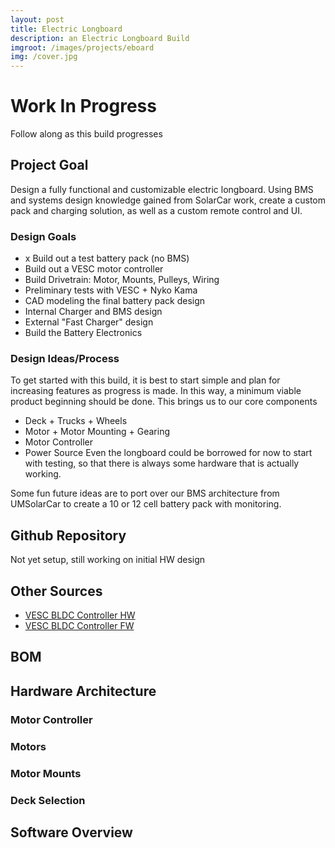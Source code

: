 ```yaml
---
layout: post
title: Electric Longboard
description: an Electric Longboard Build
imgroot: /images/projects/eboard
img: /cover.jpg
---
```


# Work In Progress
Follow along as this build progresses

## Project Goal
Design a fully functional and customizable electric longboard. Using BMS and systems design knowledge gained from SolarCar work, create a custom pack and charging solution, as well as a custom remote control and UI. 

### Design Goals
[//]: # (Maybe put down almost a to-do list of goals to meet and keep up as this progresses)
 * x Build out a test battery pack (no BMS)
 * Build out a VESC motor controller 
 * Build Drivetrain: Motor, Mounts, Pulleys, Wiring
 * Preliminary tests with VESC + Nyko Kama
 * CAD modeling the final battery pack design
 * Internal Charger and BMS design
 * External "Fast Charger" design
 * Build the Battery Electronics

### Design Ideas/Process
To get started with this build, it is best to start simple and plan for increasing features as progress is made. In this way, a minimum viable product beginning should be done. This brings us to our core components
 * Deck + Trucks + Wheels
 * Motor + Motor Mounting + Gearing
 * Motor Controller
 * Power Source
Even the longboard could be borrowed for now to start with testing, so that there is always some hardware that is actually working. 



Some fun future ideas are to port over our BMS architecture from UMSolarCar to create a 10 or 12 cell battery pack with monitoring. 
 
## Github Repository 
[//]: # (The repository will probably contain the custom stmf4 BMS firmware as well as PCB design and BOM lists)
Not yet setup, still working on initial HW design

## Other Sources
[//]: # (To link to sources for outside HW designs, other github repos, purchased parts can be put in the BOM )
* [VESC BLDC Controller HW](https://github.com/vedderb/bldc-hardware)
* [VESC BLDC Controller FW](https://github.com/vedderb/bldc)

## BOM

## Hardware Architecture

### Motor Controller

### Motors

### Motor Mounts

### Deck Selection

## Software Overview